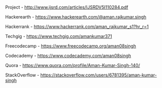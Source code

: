 Project - http://www.ijsrd.com/articles/IJSRDV5I110284.pdf

Hackerearth - https://www.hackerearth.com/@aman.rajkumar.singh

Hackerrank - https://www.hackerrank.com/aman_rajkumar_s1?hr_r=1

Techgig - https://www.techgig.com/amankumar371

Freecodecamp - https://www.freecodecamp.org/aman08singh

Codecademy - https://www.codecademy.com/aman08singh

Quora - https://www.quora.com/profile/Aman-Kumar-Singh-140/

StackOverflow - https://stackoverflow.com/users/6781395/aman-kumar-singh

